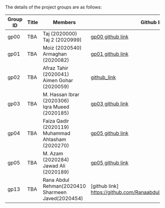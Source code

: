 
The details of the project groups are as follows:

| Group ID | Title | Members | Github link |	Milestone 1 |	Milestone 2 |	Milestone 3 |	Milestone 4 |
| ---      | ----------- | ----------- | ----------- | ----------- | ----------- | ----------- | ----------- |
| gp00     | TBA   | Taj (2020000)<br>Taj 2 (2020999) | [gp00 github link](https://github.com/tajkhan/xv6-riscv-os-fall22) | 0 | 0 | 0 | 0 |
| gp01     | TBA   | Moiz (2020540)<br>Armaghan (2020082) | [gp01 github link](https://github.com/MoizKhuzema/CS311-Project) | 0 | 0 | 0 | 0 |
| gp02     | TBA   | Afraz Tahir (2020041)<br>Aimen Gohar (2020059) | [github_link](https://github.com/afraztahir231/CS_311_Project) | 0 | 0 | 0 | 0 |
| gp03     | TBA   | M. Hassan Ibrar (2020306)<br>Iqra Mueed (2020185) | [gp03 github link](https://github.com/Hassanibrar632/OS_PROJECT) | 0 | 0 | 0 | 0 |
| gp04     | TBA   | Faiza Qadir (2020119)<br>Muhammad Ahtasham (2020270) | [gp05 github link](https://github.com/Muhammad-Ahtasham/Xv6-OS-PROJECT-) | 0 | 0 | 0 | 0 |
| gp05     | TBA   | M. Azam (2020284)<br>Jawad Ali (2020189) | [gp05 github link](https://github.com/AliJawad123/CS311_project) | 0 | 0 | 0 | 0 |
| gp13     | TBA   | Rana Abdul Rehman(2020410<br>Sharmeen Javed(2020454)| [github link] https://github.com/Ranaabdulrehman30/os_project.git | 0 | 0 | 0 | 0 |
